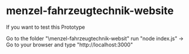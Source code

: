 # menzel-fahrzeugtechnik-website

If you want to test this Prototype

Go to the folder "\menzel-fahrzeugtechnik-websit"
run "node index.js"
-> Go to your browser and type "http://localhost:3000"
